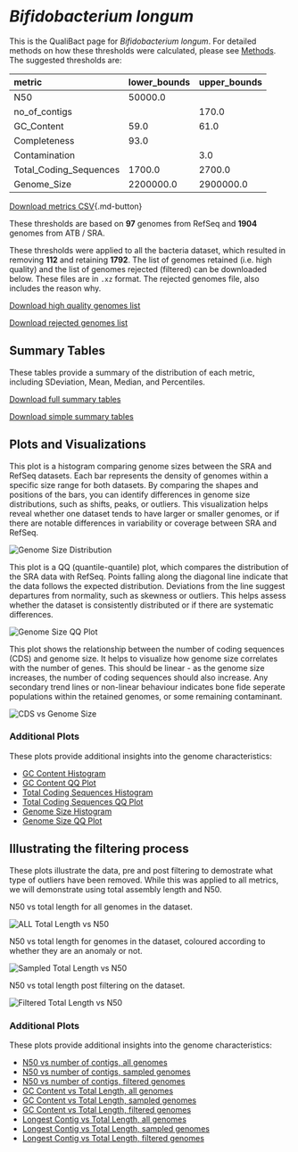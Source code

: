 # *Bifidobacterium longum*

This is the QualiBact page for *Bifidobacterium longum*. For detailed methods on how these thresholds were calculated, please see [Methods](../../methods.md).
The suggested thresholds are: 

| metric                 | lower_bounds   | upper_bounds   |
|:-----------------------|:---------------|:---------------|
| N50                    | 50000.0        |                |
| no_of_contigs          |                | 170.0          |
| GC_Content             | 59.0           | 61.0           |
| Completeness           | 93.0           |                |
| Contamination          |                | 3.0            |
| Total_Coding_Sequences | 1700.0         | 2700.0         |
| Genome_Size            | 2200000.0      | 2900000.0      |

[Download metrics CSV](Bifidobacterium_longum_metrics.csv){.md-button}


These thresholds are based on **97** genomes from RefSeq and **1904** genomes from ATB / SRA.

These thresholds were applied to all the bacteria dataset, which resulted in removing **112** and retaining **1792**.
The list of genomes retained (i.e. high quality) and the list of genomes rejected (filtered) can be downloaded below. These files are in `.xz` format. The rejected genomes file, also includes the reason why.

[Download high quality genomes list](Bifidobacterium_longum_high_quality_genomes.csv.xz)


[Download rejected genomes list](Bifidobacterium_longum_filtered_out_genomes.csv.xz)



## Summary Tables
These tables provide a summary of the distribution of each metric, including SDeviation, Mean, Median, and Percentiles.

[Download full summary tables](summary.csv)

[Download simple summary tables](selected_summary.csv)

## Plots and Visualizations

This plot is a histogram comparing genome sizes between the SRA and RefSeq datasets. Each bar represents the density of genomes within a specific size range for both datasets. By comparing the shapes and positions of the bars, you can identify differences in genome size distributions, such as shifts, peaks, or outliers. This visualization helps reveal whether one dataset tends to have larger or smaller genomes, or if there are notable differences in variability or coverage between SRA and RefSeq.

![Genome Size Distribution](Genome_Size_refseq_histogram_kde.png)

This plot is a QQ (quantile-quantile) plot, which compares the distribution of the SRA data with RefSeq. Points falling along the diagonal line indicate that the data follows the expected distribution. Deviations from the line suggest departures from normality, such as skewness or outliers. This helps assess whether the dataset is consistently distributed or if there are systematic differences.

![Genome Size QQ Plot](Genome_Size_refseq_qqplot.png)

This plot shows the relationship between the number of coding sequences (CDS) and genome size. It helps to visualize how genome size correlates with the number of genes. This should be linear - as the genome size increases, the number of coding sequences should also increase. Any secondary trend lines or non-linear behaviour indicates bone fide seperate populations within the retained genomes, or some remaining contaminant. 

![CDS vs Genome Size](Bifidobacterium_longum_CDS_vs_Genome_Size.png)

### Additional Plots

These plots provide additional insights into the genome characteristics:

- [GC Content Histogram](GC_Content_refseq_histogram_kde.png)
- [GC Content QQ Plot](GC_Content_refseq_qqplot.png)
- [Total Coding Sequences Histogram](Total_Coding_Sequences_refseq_histogram_kde.png)
- [Total Coding Sequences QQ Plot](Total_Coding_Sequences_refseq_qqplot.png)
- [Genome Size Histogram](Genome_Size_refseq_histogram_kde.png)
- [Genome Size QQ Plot](Genome_Size_refseq_qqplot.png)
## Illustrating the filtering process
These plots illustrate the data, pre and post filtering to demostrate what type of outliers have been removed. While this was applied to all metrics, we will demonstrate using total assembly length and N50.

N50 vs total length for all genomes in the dataset.

![ALL Total Length vs N50](Bifidobacterium_longum_all_total_length_N50.png)

N50 vs total length for genomes in the dataset, coloured according to whether they are an anomaly or not.

![Sampled Total Length vs N50](Bifidobacterium_longum_sample_total_length_N50.png)

N50 vs total length post filtering on the dataset.

![Filtered Total Length vs N50](Bifidobacterium_longum_filt_total_length_N50.png)

### Additional Plots

These plots provide additional insights into the genome characteristics:

- [N50 vs number of contigs, all genomes](Bifidobacterium_longum_all_N50_number.png)
- [N50 vs number of contigs, sampled genomes](Bifidobacterium_longum_sample_N50_number.png)
- [N50 vs number of contigs, filtered genomes](Bifidobacterium_longum_filt_N50_number.png)
- [GC Content vs Total Length, all genomes](Bifidobacterium_longum_all_total_length_GC_Content.png)
- [GC Content vs Total Length, sampled genomes](Bifidobacterium_longum_sample_total_length_GC_Content.png)
- [GC Content vs Total Length, filtered genomes](Bifidobacterium_longum_filt_total_length_GC_Content.png)
- [Longest Contig vs Total Length, all genomes](Bifidobacterium_longum_all_total_length_longest.png)
- [Longest Contig vs Total Length, sampled genomes](Bifidobacterium_longum_sample_total_length_longest.png)
- [Longest Contig vs Total Length, filtered genomes](Bifidobacterium_longum_filt_total_length_longest.png)
